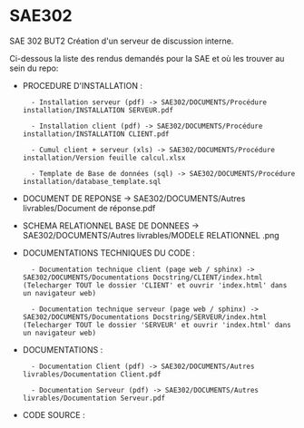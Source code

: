 # SAE302
SAE 302 BUT2 Création d'un serveur de discussion interne.

Ci-dessous la liste des rendus demandés pour la SAE et où les trouver au sein du repo:

- PROCEDURE D'INSTALLATION :

        - Installation serveur (pdf) -> SAE302/DOCUMENTS/Procédure installation/INSTALLATION SERVEUR.pdf
  
        - Installation client (pdf) -> SAE302/DOCUMENTS/Procédure installation/INSTALLATION CLIENT.pdf
  
        - Cumul client + serveur (xls) -> SAE302/DOCUMENTS/Procédure installation/Version feuille calcul.xlsx
  
        - Template de Base de données (sql) -> SAE302/DOCUMENTS/Procédure installation/database_template.sql
  

- DOCUMENT DE REPONSE -> SAE302/DOCUMENTS/Autres livrables/Document de réponse.pdf

- SCHEMA RELATIONNEL BASE DE DONNEES -> SAE302/DOCUMENTS/Autres livrables/MODELE RELATIONNEL .png

- DOCUMENTATIONS TECHNIQUES DU CODE :
  
        - Documentation technique client (page web / sphinx) ->  SAE302/DOCUMENTS/Documentations Docstring/CLIENT/index.html  (Telecharger TOUT le dossier 'CLIENT' et ouvrir 'index.html' dans un navigateur web)
  
        - Documentation technique serveur (page web / sphinx) -> SAE302/DOCUMENTS/Documentations Docstring/SERVEUR/index.html  (Telecharger TOUT le dossier 'SERVEUR' et ouvrir 'index.html' dans un navigateur web)

- DOCUMENTATIONS :
  
        - Documentation Client (pdf) -> SAE302/DOCUMENTS/Autres livrables/Documentation Client.pdf
  
        - Documentation Serveur (pdf) -> SAE302/DOCUMENTS/Autres livrables/Documentation Serveur.pdf

- CODE SOURCE :
        
